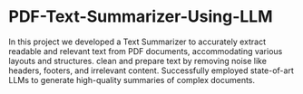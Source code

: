 # PDF-Text-Summarizer-Using-LLM
In this project we developed a Text Summarizer to accurately extract readable and relevant text from PDF documents, accommodating various layouts and structures. clean and prepare text by removing noise like headers, footers, and irrelevant content. Successfully employed state-of-art LLMs to generate high-quality summaries of complex documents. 
